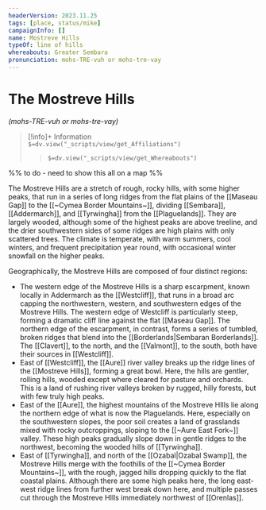```yaml
---
headerVersion: 2023.11.25
tags: [place, status/mike]
campaignInfo: []
name: Mostreve Hills
typeOf: line of hills
whereabouts: Greater Sembara
pronunciation: mohs-TRE-vuh or mohs-tre-vay
---
```

# The Mostreve Hills
*(mohs-TRE-vuh or mohs-tre-vay)*
>[!info]+ Information  
> `$=dv.view("_scripts/view/get_Affiliations")`  
>> `$=dv.view("_scripts/view/get_Whereabouts")`

%% to do - need to show this all on a map %%

The Mostreve Hills are a stretch of rough, rocky hills, with some higher peaks, that run in a series of long ridges from the flat plains of the [[Maseau Gap]] to the [[~Cymea Border Mountains~]], dividing [[Sembara]], [[Addermarch]], and [[Tyrwingha]] from the [[Plaguelands]]. They are largely wooded, although some of the highest peaks are above treeline, and the drier southwestern sides of some ridges are high plains with only scattered trees. The climate is temperate, with warm summers, cool winters, and frequent precipitation year round, with occasional winter snowfall on the higher peaks.

Geographically, the Mostreve Hills are composed of four distinct regions:
- The western edge of the Mostreve Hills is a sharp escarpment, known locally in Addermarch as the [[Westcliff]], that runs in a broad arc capping the northwestern, western, and southwestern edges of the Mostreve Hills. The western edge of Westcliff is particularly steep, forming a dramatic cliff line against the flat [[Maseau Gap]]. The northern edge of the escarpment, in contrast, forms a series of tumbled, broken ridges that blend into the [[Borderlands|Sembaran Borderlands]]. The [[Clavert]], to the north, and the [[Valmont]], to the south, both have their sources in [[Westcliff]]. 
- East of [[Westcliff]], the [[Aure]] river valley breaks up the ridge lines of the [[Mostreve Hills]], forming a great bowl. Here, the hills are gentler, rolling hills, wooded except where cleared for pasture and orchards. This is a land of rushing river valleys broken by rugged, hilly forests, but with few truly high peaks. 
- East of the [[Aure]], the highest mountains of the Mostreve HIlls lie along the northern edge of what is now the Plaguelands. Here, especially on the southwestern slopes, the poor soil creates a land of grasslands mixed with rocky outcroppings, sloping to the [[~Aure East Fork~]] valley. These high peaks gradually slope down in gentle ridges to the northwest, becoming the wooded hills of [[Tyrwingha]]. 
- East of [[Tyrwingha]], and north of the [[Ozabal|Ozabal Swamp]], the Mostreve Hills merge with the foothills of the [[~Cymea Border Mountains~]], with the rough, jagged hills dropping quickly to the flat coastal plains. Although there are some high peaks here, the long east-west ridge lines from further west break down here, and multiple passes cut through the Mostreve HIlls immediately northwest of [[Orenlas]]. 

